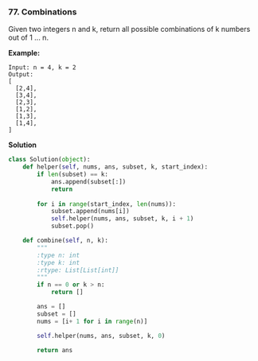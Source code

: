 ### 77. Combinations

Given two integers n and k, return all possible combinations of k numbers out of 1 ... n.

**Example:**
```
Input: n = 4, k = 2
Output:
[
  [2,4],
  [3,4],
  [2,3],
  [1,2],
  [1,3],
  [1,4],
]
```

**Solution**
```Python
class Solution(object):
    def helper(self, nums, ans, subset, k, start_index):
        if len(subset) == k:
            ans.append(subset[:])
            return
        
        for i in range(start_index, len(nums)):
            subset.append(nums[i])
            self.helper(nums, ans, subset, k, i + 1)
            subset.pop()

    def combine(self, n, k):
        """
        :type n: int
        :type k: int
        :rtype: List[List[int]]
        """
        if n == 0 or k > n:
            return []

        ans = []
        subset = []
        nums = [i+ 1 for i in range(n)]

        self.helper(nums, ans, subset, k, 0)

        return ans
```